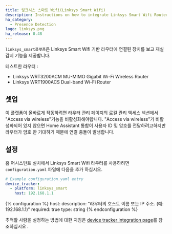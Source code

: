 ```yaml
---
title: 링크시스 스마트 Wifi(Linksys Smart Wifi)
description: Instructions on how to integrate Linksys Smart Wifi Router into Home Assistant.
ha_category:
  - Presence Detection
logo: linksys.png
ha_release: 0.48
---
```




`linksys_smart플랫폼`은 Linksys Smart Wifi 기반 라우터에 연결된 장치를 보고 재실 감지 기능을 제공합니다.

테스트한 라우터 :

- Linksys WRT3200ACM MU-MIMO Gigabit Wi-Fi Wireless Router
- Linksys WRT1900ACS Dual-band Wi-Fi Router

## 셋업 

이 플랫폼이 올바르게 작동하려면 라우터 관리 페이지의 로컬 관리 액세스 섹션에서 "Access via wireless"기능을 비활성화해야합니다. "Access via wireless"가 비활성화되어 있지 않으면 Home Assistant 통합이 사용자 ID 및 암호를 전달하려고하지만 라우터가 암호 만 기대하기 때문에 연결 충돌이 발생합니다.

## 설정

홈 어시스턴트 설치에서 Linksys Smart Wifi 라우터를 사용하려면 `configuration.yaml` 파일에 다음을 추가 하십시오.

```yaml
# Example configuration.yaml entry
device_tracker:
  - platform: linksys_smart
    host: 192.168.1.1
```

{% configuration %}
host:
  description: "라우터의 호스트 이름 또는 IP 주소. (예: 192.168.1.1)"
  required: true
  type: string
{% endconfiguration %}

추적할 사람을 설정하는 방법에 대한 지침은 [device tracker integration page](/integrations/device_tracker/)를 참조하십시오 .